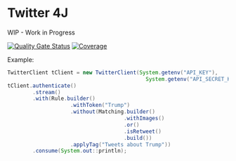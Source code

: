 # Twitter 4J

WIP - Work in Progress

[![Quality Gate Status](https://sonarcloud.io/api/project_badges/measure?project=vepo_twitter4j&metric=alert_status)](https://sonarcloud.io/dashboard?id=vepo_twitter4j) [![Coverage](https://sonarcloud.io/api/project_badges/measure?project=vepo_twitter4j&metric=coverage)](https://sonarcloud.io/dashboard?id=vepo_twitter4j)

Example: 

```java
TwitterClient tClient = new TwitterClient(System.getenv("API_KEY"),
                                            System.getenv("API_SECRET_KEY"));
tClient.authenticate()
        .stream()
        .with(Rule.builder()
                    .withToken("Trump")
                    .without(Matching.builder()
                                     .withImages()
                                     .or()
                                     .isRetweet()
                                     .build())
                    .applyTag("Tweets about Trump"))
        .consume(System.out::println);
```